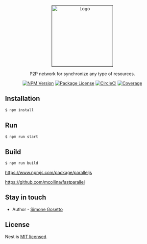 <p align="center">
  <a href="" target="blank"><img src="https://cdn2.iconfinder.com/data/icons/cryptocurrency-mining-line/80/Cryptocurrency_mining_bitcoin-07-512.png" width="200" alt="Logo" /></a>
</p>

<p align="center">P2P network for synchronize any type of resources.</p>
<p align="center">
    <a href="https://www.npmjs.com/~nestjscore" target="_blank"><img src="https://img.shields.io/npm/v/@nestjs/core.svg" alt="NPM Version" /></a>
    <a href="https://www.npmjs.com/~nestjscore" target="_blank"><img src="https://img.shields.io/npm/l/@nestjs/core.svg" alt="Package License" /></a>
    <a href="https://circleci.com/gh/nestjs/nest" target="_blank"><img src="https://img.shields.io/circleci/build/github/nestjs/nest/master" alt="CircleCI" /></a>
    <a href="https://coveralls.io/github/nestjs/nest?branch=master" target="_blank"><img src="https://coveralls.io/repos/github/nestjs/nest/badge.svg?branch=master#9" alt="Coverage" /></a>
</p>

## Installation

```bash
$ npm install
```

## Run

```bash
$ npm run start
```

## Build

```bash
$ npm run build
```

https://www.npmjs.com/package/paralleljs

https://github.com/mcollina/fastparallel

## Stay in touch

- Author - [Simone Gosetto](https://github.com/simonegosetto)

## License

Nest is [MIT licensed](LICENSE).
